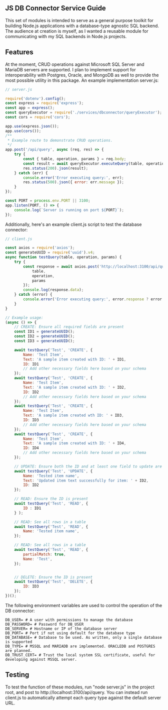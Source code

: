 ## JS DB Connector Service Guide
This set of modules is intended to serve as a general purpose toolkit for building Node.js applications with a database-type agnostic SQL backend. The audience at creation is myself, as I wanted a reusable module for communicating with my SQL backends in Node.js projects.

## Features
At the moment, CRUD operations against Microsoft SQL Server and MariaDB servers are supported. I plan to implement support for interoperability with Postgres, Oracle, and MongoDB as well to provide the most possible utility in this package. An example implementation server.js:

```javascript
// server.js

require('dotenv').config();
const express = require('express');
const app = express();
const queryExecutor = require('./services/dbconnector/queryExecutor');
const cors = require('cors');

app.use(express.json());
app.use(cors());
/**
 * Example route to demonstrate CRUD operations.
 */
app.post('/api/query', async (req, res) => {
    try {
        const { table, operation, params } = req.body;
        const result = await queryExecutor.executeQuery(table, operation, params);
        res.status(200).json(result);
    } catch (err) {
        console.error('Error executing query:', err);
        res.status(500).json({ error: err.message });
    }
});

const PORT = process.env.PORT || 3100;
app.listen(PORT, () => {
    console.log(`Server is running on port ${PORT}`);
});
```

Additionally, here's an example client.js script to test the database connector:

```javascript
// client.js

const axios = require('axios');
const generateUUID = require('uuid').v4;
async function testQuery(table, operation, params) {
    try {
        const response = await axios.post('http://localhost:3100/api/query', {
            table,
            operation,
            params
        });
        console.log(response.data);
    } catch (error) {
        console.error('Error executing query:', error.response ? error.response.data : error.message);
    }
}

// Example usage:
(async () => {
    // CREATE: Ensure all required fields are present
    const ID1 = generateUUID();
    const ID2 = generateUUID();
    const ID3 = generateUUID();

    await testQuery('Test', 'CREATE', { 
        Name: 'Test Item',
        Text: 'A sample item created with ID: ' + ID1,
        ID: ID1
        // Add other necessary fields here based on your schema
    });
    await testQuery('Test', 'CREATE', { 
        Name: 'Test Item',
        Text: 'A sample item created with ID: ' + ID2,
        ID: ID2
        // Add other necessary fields here based on your schema
    });
    await testQuery('Test', 'CREATE', { 
        Name: 'Test Item',
        Text: 'A sample item created wth ID: ' + ID3,
        ID: ID3
        // Add other necessary fields here based on your schema
    });
    await testQuery('Test', 'CREATE', { 
        Name: 'Test Item',
        Text: 'A sample item created with ID: ' + ID4,
        ID: ID4
        // Add other necessary fields here based on your schema
    });

    // UPDATE: Ensure both the ID and at least one field to update are present. ID must be the LAST field.
    await testQuery('Test', 'UPDATE', {
        Name: 'Tested item name',  
        Text: 'Updated item text successfully for item: ' + ID2,
        ID: ID2
    });

    // READ: Ensure the ID is present
    await testQuery('Test', 'READ', {
        ID : ID1
    } );

    // READ: See all rows in a table
    await testQuery('Test', 'READ', {
        Name: 'Tested item name',
    });

    // READ: See all rows in a table
    await testQuery('Test', 'READ', {
        partialMatch: true,
        Name: 'Test',
    });


    // DELETE: Ensure the ID is present
    await testQuery('Test', 'DELETE', { 
        ID: ID3
    });
})();
```

The following environment variables are used to control the operation of the DB connector:
```
DB_USER= # A user with permissions to manage the database
DB_PASSWORD= # Password for DB_USER
DB_SERVER= # Hostname or IP of the database server
DB_PORT= # Port if not using default for the database type
DB_DATABASE= # Database to be used. As written, only a single database is supported
DB_TYPE= # MSSQL and MARIADB are implemented. ORACLEDB and POSTGRES are planned.
DB_TRUST_CERT= # Trust the local system SSL certificate, useful for developing against MSSQL server. 
```

## Testing

To test the function of these modules, run "node server.js" in the project root, and post to http://localhost:3100/api/query. You can instead run client.js to automatically attempt each query type against the default server URL.